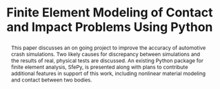 ---
title: Finite Element Modeling of Contact and Impact Problems Using Python
abstract: |
  This paper discusses an on going project to improve the accuracy of
  automotive crash simulations. Two likely causes for discrepancy
  between simulations and the results of real, physical tests are
  discussed. An existing Python package for finite element analysis,
  SfePy, is presented along with plans to contribute additional features
  in support of this work, including nonlinear material modeling and
  contact between two bodies.
---
